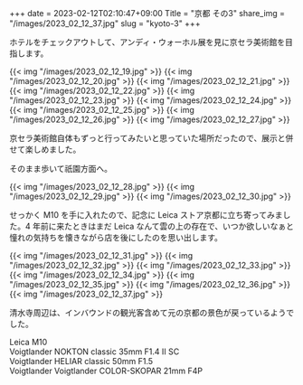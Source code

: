 +++
date  = 2023-02-12T02:10:47+09:00
Title = "京都 その3"
share_img = "/images/2023_02_12_37.jpg"
slug = "kyoto-3"
+++

ホテルをチェックアウトして、アンディ・ウォーホル展を見に京セラ美術館を目指します。

{{< img "/images/2023_02_12_19.jpg" >}}
{{< img "/images/2023_02_12_20.jpg" >}}
{{< img "/images/2023_02_12_21.jpg" >}}
{{< img "/images/2023_02_12_22.jpg" >}}
{{< img "/images/2023_02_12_23.jpg" >}}
{{< img "/images/2023_02_12_24.jpg" >}}
{{< img "/images/2023_02_12_25.jpg" >}}
{{< img "/images/2023_02_12_26.jpg" >}}
{{< img "/images/2023_02_12_27.jpg" >}}

京セラ美術館自体もずっと行ってみたいと思っていた場所だったので、展示と併せて楽しめました。

そのまま歩いて祇園方面へ。

{{< img "/images/2023_02_12_28.jpg" >}}
{{< img "/images/2023_02_12_29.jpg" >}}
{{< img "/images/2023_02_12_30.jpg" >}}

せっかく M10 を手に入れたので、記念に Leica ストア京都に立ち寄ってみました。4 年前に来たときはまだ Leica なんて雲の上の存在で、いつか欲しいなぁと憧れの気持ちを懐きながら店を後にしたのを思い出します。

{{< img "/images/2023_02_12_31.jpg" >}}
{{< img "/images/2023_02_12_32.jpg" >}}
{{< img "/images/2023_02_12_33.jpg" >}}
{{< img "/images/2023_02_12_34.jpg" >}}
{{< img "/images/2023_02_12_35.jpg" >}}
{{< img "/images/2023_02_12_36.jpg" >}}
{{< img "/images/2023_02_12_37.jpg" >}}

清水寺周辺は、インバウンドの観光客含めて元の京都の景色が戻っているようでした。

Leica M10<br>
Voigtlander NOKTON classic 35mm F1.4 Ⅱ SC<br>
Voigtlander HELIAR classic 50mm F1.5<br>
Voigtlander Voigtlander COLOR-SKOPAR 21mm F4P
